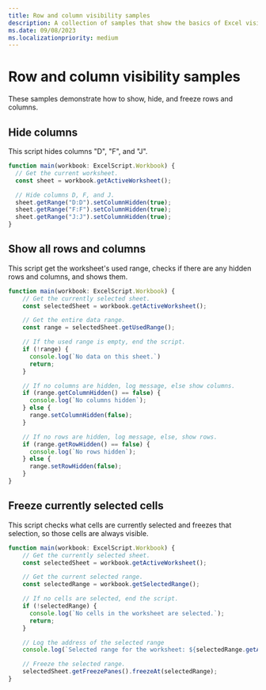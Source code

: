 ```yaml
---
title: Row and column visibility samples
description: A collection of samples that show the basics of Excel visibility.
ms.date: 09/08/2023
ms.localizationpriority: medium
---
```


# Row and column visibility samples

These samples demonstrate how to show, hide, and freeze rows and columns.

## Hide columns

This script hides columns "D", "F", and "J".

```TypeScript
function main(workbook: ExcelScript.Workbook) {
  // Get the current worksheet.
  const sheet = workbook.getActiveWorksheet();

  // Hide columns D, F, and J.
  sheet.getRange("D:D").setColumnHidden(true);
  sheet.getRange("F:F").setColumnHidden(true);
  sheet.getRange("J:J").setColumnHidden(true);
}
```

## Show all rows and columns

This script get the worksheet's used range, checks if there are any hidden rows and columns, and shows them.

```TypeScript
function main(workbook: ExcelScript.Workbook) {
    // Get the currently selected sheet.
    const selectedSheet = workbook.getActiveWorksheet();

    // Get the entire data range.
    const range = selectedSheet.getUsedRange();

    // If the used range is empty, end the script.
    if (!range) {
      console.log(`No data on this sheet.`)
      return;
    }

    // If no columns are hidden, log message, else show columns.
    if (range.getColumnHidden() == false) {
      console.log(`No columns hidden`);
    } else {
      range.setColumnHidden(false);
    }

    // If no rows are hidden, log message, else, show rows.
    if (range.getRowHidden() == false) {
      console.log(`No rows hidden`);
    } else {
      range.setRowHidden(false);
    }
}
```

## Freeze currently selected cells

This script checks what cells are currently selected and freezes that selection, so those cells are always visible.

```TypeScript
function main(workbook: ExcelScript.Workbook) {
    // Get the currently selected sheet.
    const selectedSheet = workbook.getActiveWorksheet();

    // Get the current selected range.
    const selectedRange = workbook.getSelectedRange();

    // If no cells are selected, end the script. 
    if (!selectedRange) {
      console.log(`No cells in the worksheet are selected.`);
      return;
    }

    // Log the address of the selected range
    console.log(`Selected range for the worksheet: ${selectedRange.getAddress()}`);

    // Freeze the selected range.
    selectedSheet.getFreezePanes().freezeAt(selectedRange);
}
```
